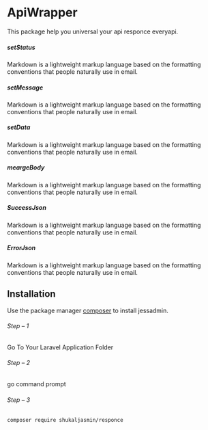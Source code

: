 # ApiWrapper
This package help you universal your api responce everyapi.
##### setStatus
Markdown is a lightweight markup language based on the formatting conventions
that people naturally use in email.

##### setMessage
Markdown is a lightweight markup language based on the formatting conventions
that people naturally use in email.

##### setData
Markdown is a lightweight markup language based on the formatting conventions
that people naturally use in email.

##### meargeBody
Markdown is a lightweight markup language based on the formatting conventions
that people naturally use in email.

##### SuccessJson
Markdown is a lightweight markup language based on the formatting conventions
that people naturally use in email.

##### ErrorJson
Markdown is a lightweight markup language based on the formatting conventions
that people naturally use in email.

## Installation
Use the package manager [composer](https://getcomposer.org/) to install jessadmin.
###### Step – 1
Go To Your Laravel Application Folder
###### Step – 2
go command prompt
###### Step – 3
```bash
composer require shukaljasmin/responce
```



